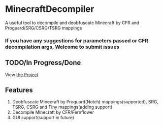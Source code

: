 # MinecraftDecompiler
A useful tool to decompile and deobfuscate Minecraft by CFR and Proguard/SRG/CSRG/TSRG mappings
### If you have any suggestions for parameters passed or CFR decompilation args, Welcome to submit issues
## TODO/In Progress/Done
View [the Project](https://github.com/MaxPixelStudios/MinecraftDecompiler/projects/1)
## Features
1. Deobfuscate Minecraft by Proguard(Notch) mappings(supported), SRG, TSRG, CSRG and Tiny mappings(adding support)
2. Decompile Minecraft by CFR/Fernflower
3. GUI support(support in future)
